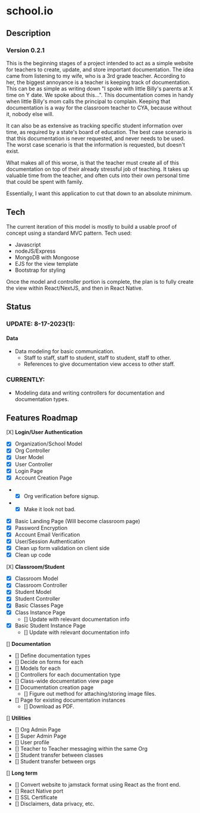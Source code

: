 # school.io

## Description
### Version 0.2.1
This is the beginning stages of a project intended to act as a simple website for teachers to create, update, and store important documentation.
The idea came from listening to my wife, who is a 3rd grade teacher.  According to her, the biggest annoyance is a teacher is keeping track of
documentation.  This can be as simple as writing down "I spoke with little Billy's parents at X time on Y date.  We spoke about this...".  This
documentation comes in handy when little Billy's mom calls the principal to complain.  Keeping that documentation is a way for the classroom teacher
to CYA, because without it, nobody else will.

It can also be as extensive as tracking specific student information over time, as required by a state's board of education.  The best case scenario
is that this documentation is never requested, and never needs to be used.  The worst case scenario is that the information is requested, but doesn't exist.

What makes all of this worse, is that the teacher must create all of this documentation on top of their already stressful job of teaching.
It takes up valuable time from the teacher, and often cuts into their own personal time that could be spent with family.

Essentially, I want this application to cut that down to an absolute minimum.

## Tech
The current iteration of this model is mostly to build a usable proof of concept using a standard MVC pattern.
Tech used:
- Javascript
- nodeJS/Express
- MongoDB with Mongoose
- EJS for the view template
- Bootstrap for styling

Once the model and controller portion is complete, the plan is to fully create the view within React/NextJS, and then in React Native.

## Status

### **UPDATE: 8-17-2023(1):**
#### Data
- Data modeling for basic communication.
    - Staff to staff, staff to student, staff to student, staff to other.
    - References to give documentation view access to other staff.

### **CURRENTLY:**
- Modeling data and writing controllers for documentation and documentation types.


## Features Roadmap
[X] **Login/User Authentication**
- [X] Organization/School Model
- [X] Org Controller
- [X] User Model
- [X] User Controller
- [X] Login Page
- [X] Account Creation Page
- - [X] Org verification before signup.
- - [X] Make it look not bad.
- [X] Basic Landing Page (Will become classroom page)
- [X] Password Encryption
- [X] Account Email Verification
- [X] User/Session Authentication
- [X] Clean up form validation on client side
- [X] Clean up code

[X] **Classroom/Student**
- [X] Classroom Model
- [X] Classroom Controller
- [X] Student Model
- [X] Student Controller
- [X] Basic Classes Page
- [X] Class Instance Page
    - [] Update with relevant documentation info
- [X] Basic Student Instance Page
    - [] Update with relevant documentation info

[] **Documentation**
- [] Define documentation types
- [] Decide on forms for each
- [] Models for each
- [] Controllers for each documentation type
- [] Class-wide documentation view page
- [] Documentation creation page
    - [] Figure out method for attaching/storing image files.
- [] Page for existing documentation instances
    - [] Download as PDF.

[] **Utilities**
- [] Org Admin Page
- [] Super Admin Page
- [] User profile
- [] Teacher to Teacher messaging within the same Org
- [] Student transfer between classes
- [] Student transfer between orgs

[] **Long term**
- [] Convert website to jamstack format using React as the front end.
- [] React Native port
- [] SSL Certificate
- [] Disclaimers, data privacy, etc.